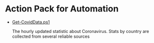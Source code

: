 # Action Pack for Automation

+ [Get-CovidData.ps1](./Get-CovidData.ps1)

  The hourly updated statistic about Coronavirus. 
  Stats by country are collected from several reliable sources